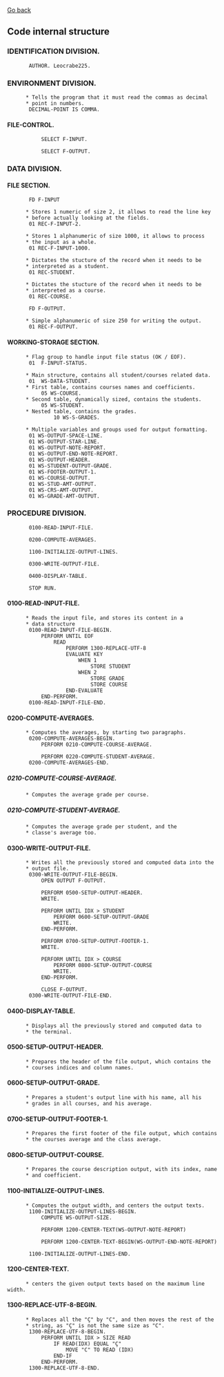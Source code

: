[Go back](..)
## Code internal structure
### IDENTIFICATION DIVISION.
```cobol
       AUTHOR. Leocrabe225.
```

### ENVIRONMENT DIVISION.
```cobol
      * Tells the program that it must read the commas as decimal
      * point in numbers.
       DECIMAL-POINT IS COMMA.
```
#### FILE-CONTROL.
```cobol
           SELECT F-INPUT.

           SELECT F-OUTPUT.
```

### DATA DIVISION.
#### FILE SECTION.
```cobol
       FD F-INPUT

      * Stores 1 numeric of size 2, it allows to read the line key
      * before actually looking at the fields.
       01 REC-F-INPUT-2.

      * Stores 1 alphanumeric of size 1000, it allows to process
      * the input as a whole.
       01 REC-F-INPUT-1000.

      * Dictates the stucture of the record when it needs to be
      * interpreted as a student.
       01 REC-STUDENT.

      * Dictates the stucture of the record when it needs to be
      * interpreted as a course.
       01 REC-COURSE.

       FD F-OUTPUT.

      * Simple alphanumeric of size 250 for writing the output.
       01 REC-F-OUTPUT.
```
#### WORKING-STORAGE SECTION.
```cobol
      * Flag group to handle input file status (OK / EOF).
       01  F-INPUT-STATUS.

      * Main structure, contains all student/courses related data.
       01  WS-DATA-STUDENT.
      * First table, contains courses names and coefficients.
           05 WS-COURSE.
      * Second table, dynamically sized, contains the students.
           05 WS-STUDENT.
      * Nested table, contains the grades.
               10 WS-S-GRADES. 

      * Multiple variables and groups used for output formatting.
       01 WS-OUTPUT-SPACE-LINE.
       01 WS-OUTPUT-STAR-LINE.
       01 WS-OUTPUT-NOTE-REPORT.
       01 WS-OUTPUT-END-NOTE-REPORT.
       01 WS-OUTPUT-HEADER.
       01 WS-STUDENT-OUTPUT-GRADE.
       01 WS-FOOTER-OUTPUT-1.
       01 WS-COURSE-OUTPUT.
       01 WS-STUD-AMT-OUTPUT.
       01 WS-CRS-AMT-OUTPUT.
       01 WS-GRADE-AMT-OUTPUT.
```

### PROCEDURE DIVISION.
```cobol
       0100-READ-INPUT-FILE.

       0200-COMPUTE-AVERAGES.

       1100-INITIALIZE-OUTPUT-LINES.

       0300-WRITE-OUTPUT-FILE.

       0400-DISPLAY-TABLE.

       STOP RUN.
```
#### 0100-READ-INPUT-FILE.
```cobol
      * Reads the input file, and stores its content in a
      * data structure
       0100-READ-INPUT-FILE-BEGIN.
           PERFORM UNTIL EOF
               READ
                   PERFORM 1300-REPLACE-UTF-8
                   EVALUATE KEY
                       WHEN 1
                           STORE STUDENT
                       WHEN 2
                           STORE GRADE
                           STORE COURSE
                   END-EVALUATE
           END-PERFORM.
       0100-READ-INPUT-FILE-END.
```
#### 0200-COMPUTE-AVERAGES.
```cobol
      * Computes the averages, by starting two paragraphs.
       0200-COMPUTE-AVERAGES-BEGIN.
           PERFORM 0210-COMPUTE-COURSE-AVERAGE.

           PERFORM 0220-COMPUTE-STUDENT-AVERAGE.
       0200-COMPUTE-AVERAGES-END.
```
##### 0210-COMPUTE-COURSE-AVERAGE.
```cobol
      * Computes the average grade per course.
```

##### 0210-COMPUTE-STUDENT-AVERAGE.
```cobol
      * Computes the average grade per student, and the 
      * classe's average too.
```

#### 0300-WRITE-OUTPUT-FILE.
```cobol
      * Writes all the previously stored and computed data into the
      * output file.
       0300-WRITE-OUTPUT-FILE-BEGIN.
           OPEN OUTPUT F-OUTPUT.
           
           PERFORM 0500-SETUP-OUTPUT-HEADER.
           WRITE.

           PERFORM UNTIL IDX > STUDENT
               PERFORM 0600-SETUP-OUTPUT-GRADE
               WRITE.
           END-PERFORM.

           PERFORM 0700-SETUP-OUTPUT-FOOTER-1.
           WRITE.

           PERFORM UNTIL IDX > COURSE
               PERFORM 0800-SETUP-OUTPUT-COURSE
               WRITE.
           END-PERFORM.

           CLOSE F-OUTPUT.
       0300-WRITE-OUTPUT-FILE-END.
```

#### 0400-DISPLAY-TABLE.
```cobol
      * Displays all the previously stored and computed data to
      * the terminal.
```

#### 0500-SETUP-OUTPUT-HEADER.
```cobol
      * Prepares the header of the file output, which contains the
      * courses indices and column names.
```

#### 0600-SETUP-OUTPUT-GRADE.
```cobol
      * Prepares a student's output line with his name, all his
      * grades in all courses, and his average.
```

#### 0700-SETUP-OUTPUT-FOOTER-1.
```cobol
      * Prepares the first footer of the file output, which contains
      * the courses average and the class average.
```

#### 0800-SETUP-OUTPUT-COURSE.
```cobol
      * Prepares the course description output, with its index, name
      * and coefficient.
```

#### 1100-INITIALIZE-OUTPUT-LINES.
```cobol
      * Computes the output width, and centers the output texts.
       1100-INITIALIZE-OUTPUT-LINES-BEGIN.
           COMPUTE WS-OUTPUT-SIZE.

           PERFORM 1200-CENTER-TEXT(WS-OUTPUT-NOTE-REPORT)

           PERFORM 1200-CENTER-TEXT-BEGIN(WS-OUTPUT-END-NOTE-REPORT)

       1100-INITIALIZE-OUTPUT-LINES-END.
```

#### 1200-CENTER-TEXT.
```cobol
      * centers the given output texts based on the maximum line width.
```

#### 1300-REPLACE-UTF-8-BEGIN.
```cobol
      * Replaces all the "Ç" by "C", and then moves the rest of the
      * string, as "Ç" is not the same size as "C".
       1300-REPLACE-UTF-8-BEGIN.
           PERFORM UNTIL IDX > SIZE READ
               IF READ(IDX) EQUAL "Ç"
                   MOVE "C" TO READ (IDX)
               END-IF
           END-PERFORM.
       1300-REPLACE-UTF-8-END.
```
